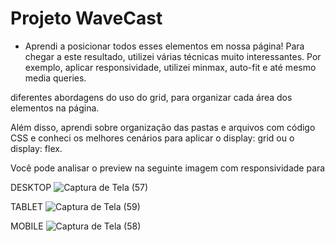 # Projeto WaveCast
- Aprendi a posicionar todos esses elementos em nossa página! Para chegar a este resultado, utilizei várias técnicas muito interessantes. Por exemplo, aplicar responsividade, utilizei minmax, auto-fit e até mesmo media queries.

diferentes abordagens do uso do grid, para organizar cada área dos elementos na página.

Além disso, aprendi sobre organização das pastas e arquivos com código CSS e conheci os melhores cenários para aplicar o display: grid ou o display: flex.

Você pode analisar o preview na seguinte imagem com responsividade para 

DESKTOP
![Captura de Tela (57)](https://github.com/SamuelGranados/WaveCast/assets/104482173/9389ad18-7408-41ac-9e59-c46d3dec4fc2)

TABLET
![Captura de Tela (59)](https://github.com/SamuelGranados/WaveCast/assets/104482173/49140cde-76bf-44d4-a739-342431db6faa)

MOBILE
![Captura de Tela (58)](https://github.com/SamuelGranados/WaveCast/assets/104482173/b21231b9-31b8-4ae9-ac7a-ad4364daa4e4)



